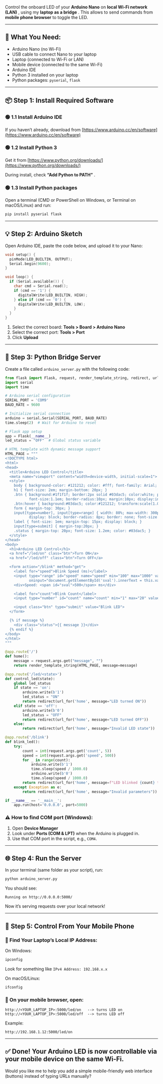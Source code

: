 Control the onboard LED of your **Arduino Nano** on **local Wi-Fi network (LAN)** , using my **laptop as a bridge** . This allows to send commands from **mobile phone browser** to toggle the LED.

---

## 🧰 What You Need:

* Arduino Nano (no Wi-Fi)
* USB cable to connect Nano to your laptop
* Laptop (connected to Wi-Fi or LAN)
* Mobile device (connected to the same Wi-Fi)
* Arduino IDE
* Python 3 installed on your laptop
* Python packages: `pyserial`, `flask`

---

## 📦 Step 1: Install Required Software

### 🟢 1.1 Install Arduino IDE

If you haven’t already, download from [https://www.arduino.cc/en/software](https://www.arduino.cc/en/software)

### 🟢 1.2 Install Python 3

Get it from [https://www.python.org/downloads/](https://www.python.org/downloads/)

During install, check  **“Add Python to PATH”** .

### 🟢 1.3 Install Python packages

Open a terminal (CMD or PowerShell on Windows, or Terminal on macOS/Linux) and run:

```bash
pip install pyserial flask
```

---

## 💡 Step 2: Arduino Sketch

Open Arduino IDE, paste the code below, and upload it to your Nano:

```cpp
void setup() {
  pinMode(LED_BUILTIN, OUTPUT);
  Serial.begin(9600);
}

void loop() {
  if (Serial.available()) {
    char cmd = Serial.read();
    if (cmd == '1') {
      digitalWrite(LED_BUILTIN, HIGH);
    } else if (cmd == '0') {
      digitalWrite(LED_BUILTIN, LOW);
    }
  }
}
```

1. Select the correct board: **Tools > Board > Arduino Nano**
2. Select the correct port: **Tools > Port**
3. Click **Upload**

---

## 🔌 Step 3: Python Bridge Server

Create a file called `arduino_server.py` with the following code:

```python
from flask import Flask, request, render_template_string, redirect, url_for
import serial
import time

# Arduino serial configuration
SERIAL_PORT = 'COM9'
BAUD_RATE = 9600

# Initialize serial connection
arduino = serial.Serial(SERIAL_PORT, BAUD_RATE)
time.sleep(2)  # Wait for Arduino to reset

# Flask app setup
app = Flask(__name__)
led_status = "OFF"  # Global status variable

# HTML template with dynamic message support
HTML_PAGE = """
<!DOCTYPE html>
<html>
<head>
  <title>Arduino LED Control</title>
  <meta name="viewport" content="width=device-width, initial-scale=1">
  <style>
    body { background-color: #121212; color: #fff; font-family: Arial; text-align: center; padding: 20px; }
    h1 { font-size: 2em; margin-bottom: 20px; }
    .btn { background:#1f1f1f; border:2px solid #03dac5; color:white; padding:15px 30px;
           font-size:1.1em; border-radius:10px; margin:10px; display:inline-block; transition:0.3s; text-decoration: none; }
    .btn:hover { background:#03dac5; color:#121212; transform:scale(1.05); box-shadow:0 0 15px #03dac5; }
    form { margin-top: 30px; }
    input[type=number], input[type=range] { width: 80%; max-width: 300px; padding: 10px; margin: 10px auto;
           display: block; border-radius: 8px; border: none; font-size: 1em; }
    label { font-size: 1em; margin-top: 15px; display: block; }
    input[type=submit] { margin-top:20px; }
    .status { margin-top: 20px; font-size: 1.2em; color: #03dac5; }
  </style>
</head>
<body>
  <h1>Arduino LED Control</h1>
  <a href="/led/on" class="btn">Turn ON</a>
  <a href="/led/off" class="btn">Turn OFF</a>

  <form action="/blink" method="get">
    <label for="speed">Blink Speed (ms)</label>
    <input type="range" id="speed" name="speed" min="100" max="1000" value="500"
           oninput="document.getElementById('sval').innerText = this.value">
    <div>Speed: <span id="sval">500</span> ms</div>

    <label for="count">Blink Count</label>
    <input type="number" id="count" name="count" min="1" max="20" value="5">

    <input class="btn" type="submit" value="Blink LED">
  </form>

  {% if message %}
    <div class="status">{{ message }}</div>
  {% endif %}
</body>
</html>
"""

@app.route('/')
def home():
    message = request.args.get("message", "")
    return render_template_string(HTML_PAGE, message=message)

@app.route('/led/<state>')
def control_led(state):
    global led_status
    if state == 'on':
        arduino.write(b'1')
        led_status = "ON"
        return redirect(url_for('home', message="LED turned ON"))
    elif state == 'off':
        arduino.write(b'0')
        led_status = "OFF"
        return redirect(url_for('home', message="LED turned OFF"))
    else:
        return redirect(url_for('home', message="Invalid LED state"))

@app.route('/blink')
def blink_led():
    try:
        count = int(request.args.get('count', 5))
        speed = int(request.args.get('speed', 500))
        for _ in range(count):
            arduino.write(b'1')
            time.sleep(speed / 1000.0)
            arduino.write(b'0')
            time.sleep(speed / 1000.0)
        return redirect(url_for('home', message=f"LED blinked {count} times at {speed}ms"))
    except Exception as e:
        return redirect(url_for('home', message="Invalid parameters"))

if __name__ == '__main__':
    app.run(host='0.0.0.0', port=5000)
```

### ⚠️ How to find COM port (Windows):

1. Open **Device Manager**
2. Look under **Ports (COM & LPT)** when the Arduino is plugged in.
3. Use that COM port in the script, e.g., `COM4`.

---

## 🌐 Step 4: Run the Server

In your terminal (same folder as your script), run:

```bash
python arduino_server.py
```

You should see:

```
Running on http://0.0.0.0:5000/
```

Now it’s serving requests over your local network!

---

## 📱 Step 5: Control From Your Mobile Phone

### 🔎 Find Your Laptop’s Local IP Address:

On Windows:

```bash
ipconfig
```

Look for something like `IPv4 Address: 192.168.x.x`

On macOS/Linux:

```bash
ifconfig
```

### 📲 On your mobile browser, open:

```
http://<YOUR_LAPTOP_IP>:5000/led/on   --> turns LED on
http://<YOUR_LAPTOP_IP>:5000/led/off  --> turns LED off
```

Example:

```
http://192.168.1.12:5000/led/on
```

---

## ✅ Done! Your Arduino LED is now controllable via your mobile device on the same Wi-Fi.

Would you like me to help you add a simple mobile-friendly web interface (buttons) instead of typing URLs manually?
